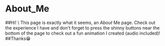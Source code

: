 # About_Me
##Hi! \ This page is exactly what it seems, an *About* Me page. Check out the experience I have and don't forget to press the shinny buttons near 
the bottom of the page to check out a fun animation I created (audio included)!\
##Thanks😁
